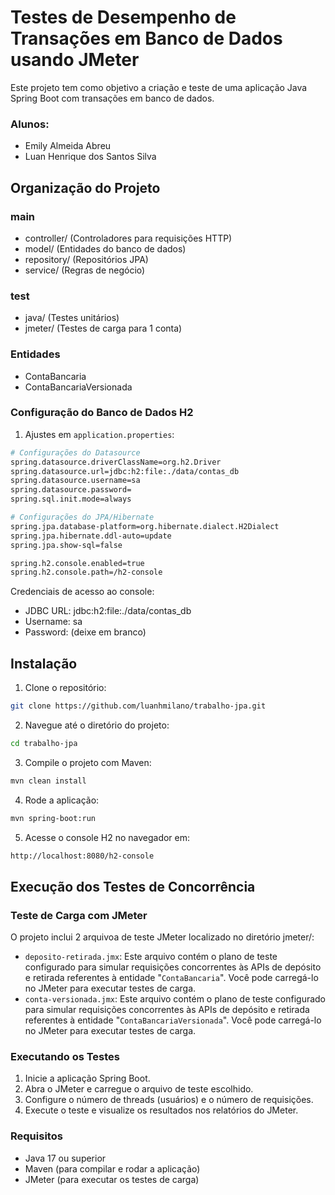 # Testes de Desempenho de Transações em Banco de Dados usando JMeter

Este projeto tem como objetivo a criação e teste de uma aplicação Java Spring Boot com transações em banco de dados.

### Alunos:
* Emily Almeida Abreu
* Luan Henrique dos Santos Silva

## Organização do Projeto

### main

* controller/ (Controladores para requisições HTTP)
* model/ (Entidades do banco de dados)
* repository/ (Repositórios JPA)
* service/ (Regras de negócio)

### test

* java/ (Testes unitários)
* jmeter/ (Testes de carga para 1 conta)

### Entidades

* ContaBancaria
* ContaBancariaVersionada

### Configuração do Banco de Dados H2

1. Ajustes em ```application.properties```:
```bash
# Configurações do Datasource
spring.datasource.driverClassName=org.h2.Driver
spring.datasource.url=jdbc:h2:file:./data/contas_db
spring.datasource.username=sa
spring.datasource.password=
spring.sql.init.mode=always

# Configurações do JPA/Hibernate
spring.jpa.database-platform=org.hibernate.dialect.H2Dialect
spring.jpa.hibernate.ddl-auto=update
spring.jpa.show-sql=false

spring.h2.console.enabled=true
spring.h2.console.path=/h2-console
```

Credenciais de acesso ao console:

* JDBC URL: jdbc:h2:file:./data/contas_db
* Username: sa
* Password: (deixe em branco)

## Instalação

1. Clone o repositório:
```bash
git clone https://github.com/luanhmilano/trabalho-jpa.git
```
2. Navegue até o diretório do projeto:
```bash
cd trabalho-jpa
```
3. Compile o projeto com Maven:
```bash
mvn clean install
```
4. Rode a aplicação:
```bash
mvn spring-boot:run
```
5. Acesse o console H2 no navegador em:
```bash
http://localhost:8080/h2-console
```

## Execução dos Testes de Concorrência

### Teste de Carga com JMeter
O projeto inclui 2 arquivoa de teste JMeter localizado no diretório jmeter/:

* ```deposito-retirada.jmx```: Este arquivo contém o plano de teste configurado para simular requisições concorrentes às APIs de depósito e retirada referentes à entidade "```ContaBancaria```". Você pode carregá-lo no JMeter para executar testes de carga.
* ```conta-versionada.jmx```: Este arquivo contém o plano de teste configurado para simular requisições concorrentes às APIs de depósito e retirada referentes à entidade "```ContaBancariaVersionada```". Você pode carregá-lo no JMeter para executar testes de carga.

### Executando os Testes
1. Inicie a aplicação Spring Boot.
2. Abra o JMeter e carregue o arquivo de teste escolhido.
3. Configure o número de threads (usuários) e o número de requisições.
4. Execute o teste e visualize os resultados nos relatórios do JMeter.

### Requisitos
* Java 17 ou superior
* Maven (para compilar e rodar a aplicação)
* JMeter (para executar os testes de carga)